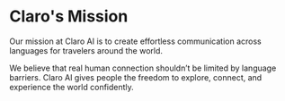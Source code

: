 # Claro's Mission

Our mission at Claro AI is to create effortless communication across languages for travelers around the world.

We believe that real human connection shouldn’t be limited by language barriers. Claro AI gives people the freedom to explore, connect, and experience the world confidently.
